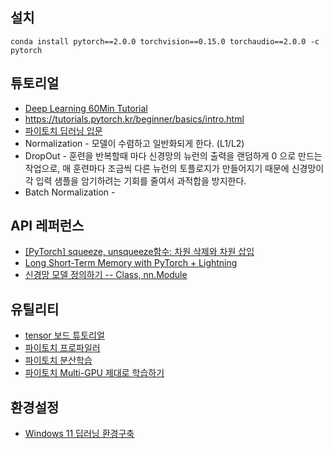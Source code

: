 
## 설치 ##
```
conda install pytorch==2.0.0 torchvision==0.15.0 torchaudio==2.0.0 -c pytorch
```

## 튜토리얼 ##

* [Deep Learning 60Min Tutorial](https://tutorials.pytorch.kr/beginner/deep_learning_60min_blitz.html)
* https://tutorials.pytorch.kr/beginner/basics/intro.html
* [파이토치 딥러닝 입문](https://wikidocs.net/book/2788)
* Normalization - 모델이 수렴하고 일반화되게 한다. (L1/L2)
* DropOut - 훈련을 반복할때 마다 신경망의 뉴런의 출력을 랜덤하게 0 으로 만드는 작업으로, 매 훈련마다 조금씩 다른 뉴런의 토플로지가 만들어지기 때문에 신경망이 각 입력 샘플을 암기하려는 기회를 줄여서 과적합을 방지한다.
* Batch Normalization - 
  
## API 레퍼런스 ##

* [[PyTorch] squeeze, unsqueeze함수: 차원 삭제와 차원 삽입](https://sanghyu.tistory.com/86)
* [Long Short-Term Memory with PyTorch + Lightning](https://www.youtube.com/watch?v=RHGiXPuo_pI)
* [신경망 모델 정의하기 -- Class, nn.Module](https://anweh.tistory.com/21)


## 유틸리티 

* [tensor 보드 튜토리얼](https://tutorials.pytorch.kr/beginner/introyt/tensorboardyt_tutorial.html)
* [파이토치 프로파일러](https://jh-bk.tistory.com/20)
* [파이토치 분산학습](https://velog.io/@hsp/Pytorch%EB%A1%9C-Data-%EB%B6%84%EC%82%B0%ED%95%99%EC%8A%B5%ED%95%98%EA%B8%B0)
* [파이토치 Multi-GPU 제대로 학습하기](https://medium.com/daangn/pytorch-multi-gpu-%ED%95%99%EC%8A%B5-%EC%A0%9C%EB%8C%80%EB%A1%9C-%ED%95%98%EA%B8%B0-27270617936b)


## 환경설정 ##

* [Windows 11 딥러닝 환경구축](https://mz-moonzoo.tistory.com/2)

